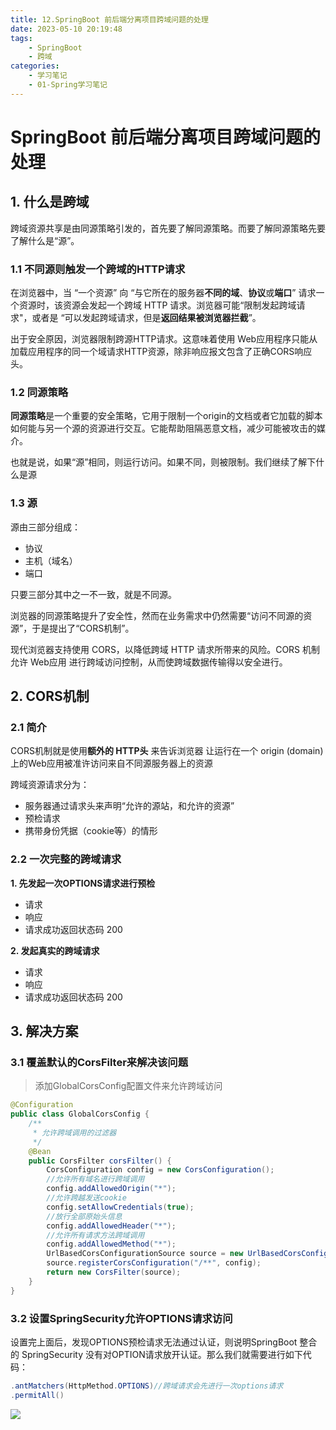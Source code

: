```yaml
---
title: 12.SpringBoot 前后端分离项目跨域问题的处理
date: 2023-05-10 20:19:48
tags: 
    - SpringBoot
    - 跨域
categories:
    - 学习笔记
    - 01-Spring学习笔记
---
```


# SpringBoot 前后端分离项目跨域问题的处理

## 1. 什么是跨域

跨域资源共享是由同源策略引发的，首先要了解同源策略。而要了解同源策略先要了解什么是“源”。

### 1.1 不同源则触发一个跨域的HTTP请求

在浏览器中，当 “一个资源” 向 “与它所在的服务器**不同的域**、**协议**或**端口**” 请求一个资源时，该资源会发起一个跨域 HTTP 请求。浏览器可能“限制发起跨域请求"，或者是 “可以发起跨域请求，但是**返回结果被浏览器拦截**”。

出于安全原因，浏览器限制跨源HTTP请求。这意味着使用 Web应用程序只能从加载应用程序的同一个域请求HTTP资源，除非响应报文包含了正确CORS响应头。

### 1.2 同源策略

**同源策略**是一个重要的安全策略，它用于限制一个origin的文档或者它加载的脚本如何能与另一个源的资源进行交互。它能帮助阻隔恶意文档，减少可能被攻击的媒介。

也就是说，如果“源”相同，则运行访问。如果不同，则被限制。我们继续了解下什么是源

### 1.3 源

源由三部分组成：

- 协议
- 主机（域名）
- 端口

只要三部分其中之一不一致，就是不同源。

浏览器的同源策略提升了安全性，然而在业务需求中仍然需要“访问不同源的资源”，于是提出了“CORS机制”。

现代浏览器支持使用 CORS，以降低跨域 HTTP 请求所带来的风险。CORS 机制允许 Web应用 进行跨域访问控制，从而使跨域数据传输得以安全进行。

## 2. CORS机制

### 2.1 简介

CORS机制就是使用**额外的 HTTP头** 来告诉浏览器 让运行在一个 origin (domain) 上的Web应用被准许访问来自不同源服务器上的资源

跨域资源请求分为：

- 服务器通过请求头来声明“允许的源站，和允许的资源”
- 预检请求
- 携带身份凭据（cookie等）的情形

### 2.2 一次完整的跨域请求

**1. 先发起一次OPTIONS请求进行预检**

- 请求
- 响应
- 请求成功返回状态码 200

**2. 发起真实的跨域请求**

- 请求
- 响应
- 请求成功返回状态码 200

## 3. 解决方案

### 3.1 覆盖默认的CorsFilter来解决该问题

> 添加GlobalCorsConfig配置文件来允许跨域访问

```java
@Configuration
public class GlobalCorsConfig {
    /**
     * 允许跨域调用的过滤器
     */
    @Bean
    public CorsFilter corsFilter() {
        CorsConfiguration config = new CorsConfiguration();
        //允许所有域名进行跨域调用
        config.addAllowedOrigin("*");
        //允许跨越发送cookie
        config.setAllowCredentials(true);
        //放行全部原始头信息
        config.addAllowedHeader("*");
        //允许所有请求方法跨域调用
        config.addAllowedMethod("*");
        UrlBasedCorsConfigurationSource source = new UrlBasedCorsConfigurationSource();
        source.registerCorsConfiguration("/**", config);
        return new CorsFilter(source);
    }
}
```

### 3.2 设置SpringSecurity允许OPTIONS请求访问

设置完上面后，发现OPTIONS预检请求无法通过认证，则说明SpringBoot 整合的 SpringSecurity 没有对OPTION请求放开认证。那么我们就需要进行如下代码：

```java
.antMatchers(HttpMethod.OPTIONS)//跨域请求会先进行一次options请求
.permitAll()
```

![](http://127.0.0.1:5244/p/%E5%A4%B8%E5%85%8B%E7%BD%91%E7%9B%98/%E5%AD%A6%E4%B9%A0%E7%AC%94%E8%AE%B0/01-Spring%E5%AD%A6%E4%B9%A0%E7%AC%94%E8%AE%B0/00-static/security%E5%85%A8%E5%B1%80%E9%85%8D%E7%BD%AE.png)
